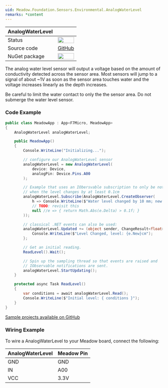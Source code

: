```yaml
---
uid: Meadow.Foundation.Sensors.Environmental.AnalogWaterLevel
remarks: *content
---
```


| AnalogWaterLevel |             |
|------------------|-------------|
| Status           | <img src="https://img.shields.io/badge/Working-brightgreen" style="width: auto; height: -webkit-fill-available;" /> |
| Source code      | [GitHub](https://github.com/WildernessLabs/Meadow.Foundation/tree/master/Source/Meadow.Foundation.Core/Sensors/Environmental)  |
| NuGet package    | <img src="https://img.shields.io/nuget/v/Meadow.Foundation.svg?label=Meadow.Foundation" style="width: auto; height: -webkit-fill-available;" /> |

The analog water level sensor will output a voltage based on the amount of conductivity detected across the sensor area. Most sensors will jump to a signal of about ~1V as soon as the sensor area touches water and the voltage increases linearly as the depth increases. 

Be careful to limit the water contact to only the the sensor area. Do not submerge the water level sensor.

### Code Example

```csharp
public class MeadowApp : App<F7Micro, MeadowApp>
{
    AnalogWaterLevel analogWaterLevel;

    public MeadowApp()
    {
        Console.WriteLine("Initializing...");

        // configure our AnalogWaterLevel sensor
        analogWaterLevel = new AnalogWaterLevel(
            device: Device,
            analogPin: Device.Pins.A00
        );

        // Example that uses an IObersvable subscription to only be notified
        // when the level changes by at least 0.1cm
        analogWaterLevel.Subscribe(AnalogWaterLevel.CreateObserver(
            h => Console.WriteLine($"Water level changed by 10 mm; new: {h.New}, old: {h.Old}"),
            // TODO: revisit this
            null //e => { return Math.Abs(e.Delta) > 0.1f; }
        ));

        // classical .NET events can also be used:
        analogWaterLevel.Updated += (object sender, ChangeResult<float> e) => {
            Console.WriteLine($"Level Changed, level: {e.New}cm");
        };

        // Get an initial reading.
        ReadLevel().Wait();

        // Spin up the sampling thread so that events are raised and
        // IObservable notifications are sent.
        analogWaterLevel.StartUpdating();
    }

    protected async Task ReadLevel()
    {
        var conditions = await analogWaterLevel.Read();
        Console.WriteLine($"Initial level: { conditions }");
    }
}
```

[Sample projects available on GitHub](https://github.com/WildernessLabs/Meadow.Foundation/tree/master/Source/Meadow.Foundation.Core.Samples/Sensors.Environmental.AnalogWaterLevel_Sample) 

### Wiring Example

To wire a AnalogWaterLevel to your Meadow board, connect the following:

| AnalogWaterLevel | Meadow Pin |
|-------|------------|
| GND   | GND        |
| IN    | A00        |
| VCC   | 3.3V       |
